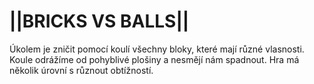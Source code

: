 # ||BRICKS VS BALLS||
Úkolem je zničit pomocí koulí všechny bloky, které mají různé vlasnosti. Koule odrážíme od pohyblivé plošiny a nesmějí nám spadnout.
Hra má několik úrovní s různout obtížností.
